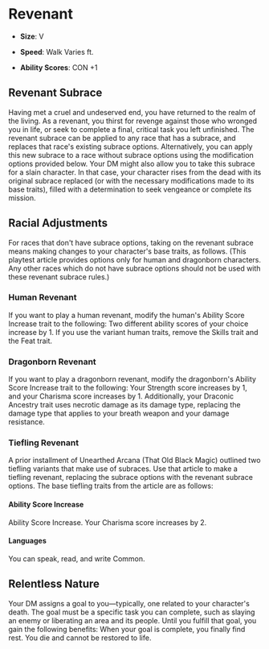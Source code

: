 # Revenant


- **Size**: V

- **Speed**: Walk Varies ft.

- **Ability Scores**: CON +1

## Revenant Subrace
Having met a cruel and undeserved end, you have returned to the realm of the living. As a revenant, you thirst for revenge against those who wronged you in life, or seek to complete a final, critical task you left unfinished.
The revenant subrace can be applied to any race that has a subrace, and replaces that race's existing subrace options. Alternatively, you can apply this new subrace to a race without subrace options using the modification options provided below.
Your DM might also allow you to take this subrace for a slain character. In that case, your character rises from the dead with its original subrace replaced (or with the necessary modifications made to its base traits), filled with a determination to seek vengeance or complete its mission.

## Racial Adjustments
For races that don't have subrace options, taking on the revenant subrace means making changes to your character's base traits, as follows. (This playtest article provides options only for human and dragonborn characters. Any other races which do not have subrace options should not be used with these revenant subrace rules.)
### Human Revenant
If you want to play a human revenant, modify the human's Ability Score Increase trait to the following: Two different ability scores of your choice increase by 1. If you use the variant human traits, remove the Skills trait and the Feat trait.
### Dragonborn Revenant
If you want to play a dragonborn revenant, modify the dragonborn's Ability Score Increase trait to the following: Your Strength score increases by 1, and your Charisma score increases by 1. Additionally, your Draconic Ancestry trait uses necrotic damage as its damage type, replacing the damage type that applies to your breath weapon and your damage resistance.
### Tiefling Revenant
A prior installment of Unearthed Arcana (That Old Black Magic) outlined two tiefling variants that make use of subraces. Use that article to make a tiefling revenant, replacing the subrace options with the revenant subrace options. The base tiefling traits from the article are as follows:
#### Ability Score Increase
Ability Score Increase. Your Charisma score increases by 2.
#### Languages
You can speak, read, and write Common.

## Relentless Nature
Your DM assigns a goal to you—typically, one related to your character's death. The goal must be a specific task you can complete, such as slaying an enemy or liberating an area and its people. Until you fulfill that goal, you gain the following benefits:
When your goal is complete, you finally find rest. You die and cannot be restored to life.